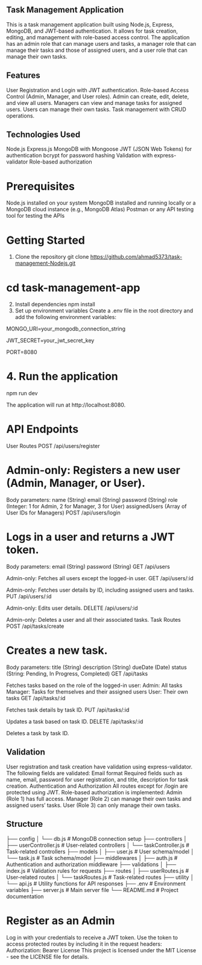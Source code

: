 ## Task Management Application
This is a task management application built using Node.js, Express, MongoDB, and JWT-based authentication. It allows for task creation, editing, and management with role-based access control. The application has an admin role that can manage users and tasks, a manager role that can manage their tasks and those of assigned users, and a user role that can manage their own tasks.

## Features
User Registration and Login with JWT authentication.
Role-based Access Control (Admin, Manager, and User roles).
Admin can create, edit, delete, and view all users.
Managers can view and manage tasks for assigned users.
Users can manage their own tasks.
Task management with CRUD operations.

## Technologies Used
Node.js
Express.js
MongoDB with Mongoose
JWT (JSON Web Tokens) for authentication
bcrypt for password hashing
Validation with express-validator
Role-based authorization

# Prerequisites
Node.js installed on your system
MongoDB installed and running locally or a MongoDB cloud instance (e.g., MongoDB Atlas)
Postman or any API testing tool for testing the APIs

# Getting Started
1. Clone the repository
git clone https://github.com/ahmad5373/task-management-Nodejs.git

# cd task-management-app
2. Install dependencies
npm install
3. Set up environment variables
Create a .env file in the root directory and add the following environment variables:

MONGO_URI=your_mongodb_connection_string

JWT_SECRET=your_jwt_secret_key

PORT=8080

# 4. Run the application
npm run dev

The application will run at http://localhost:8080.

# API Endpoints
User Routes
POST /api/users/register

# Admin-only: Registers a new user (Admin, Manager, or User).
Body parameters:
name (String)
email (String)
password (String)
role (Integer: 1 for Admin, 2 for Manager, 3 for User)
assignedUsers (Array of User IDs for Managers)
POST /api/users/login

# Logs in a user and returns a JWT token.
Body parameters:
email (String)
password (String)
GET /api/users

Admin-only: Fetches all users except the logged-in user.
GET /api/users/:id

Admin-only: Fetches user details by ID, including assigned users and tasks.
PUT /api/users/:id

Admin-only: Edits user details.
DELETE /api/users/:id

Admin-only: Deletes a user and all their associated tasks.
Task Routes
POST /api/tasks/create

# Creates a new task.
Body parameters:
title (String)
description (String)
dueDate (Date)
status (String: Pending, In Progress, Completed)
GET /api/tasks

Fetches tasks based on the role of the logged-in user:
Admin: All tasks
Manager: Tasks for themselves and their assigned users
User: Their own tasks
GET /api/tasks/:id

Fetches task details by task ID.
PUT /api/tasks/:id

Updates a task based on task ID.
DELETE /api/tasks/:id

Deletes a task by task ID.

## Validation
User registration and task creation have validation using express-validator.
The following fields are validated:
Email format
Required fields such as name, email, password for user registration, and title, description for task creation.
Authentication and Authorization
All routes except for /login are protected using JWT.
Role-based authorization is implemented:
Admin (Role 1) has full access.
Manager (Role 2) can manage their own tasks and assigned users’ tasks.
User (Role 3) can only manage their own tasks.

##  Structure
├── config
│   └── db.js              # MongoDB connection setup
├── controllers
│   ├── userController.js   # User-related controllers
│   └── taskController.js   # Task-related controllers
├── models
│   ├── user.js             # User schema/model
│   └── task.js             # Task schema/model
├── middlewares
│   ├── auth.js             # Authentication and authorization middleware
├── validations
│   ├── index.js            # Validation rules for requests
├── routes
│   ├── userRoutes.js       # User-related routes
│   └── taskRoutes.js       # Task-related routes
├── utility
│   └── api.js              # Utility functions for API responses
├── .env                    # Environment variables
├── server.js               # Main server file
└── README.md               # Project documentation

# Register as an Admin

Log in with your credentials to receive a JWT token.
Use the token to access protected routes by including it in the request headers:
Authorization: Bearer <token>
License
This project is licensed under the MIT License - see the LICENSE file for details.
